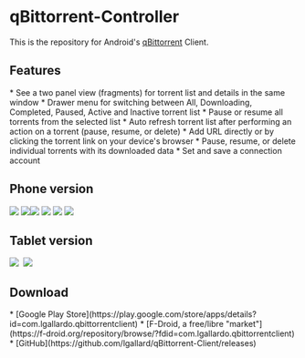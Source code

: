 qBittorrent-Controller
==================

This is the repository for Android's [qBittorrent](http://www.qbittorrent.org/) Client.

<h2 id="features">Features</h2>
* See a two panel view (fragments) for torrent list and details in the same window
* Drawer menu for switching between All, Downloading, Completed, Paused, Active and Inactive torrent list
* Pause or resume all torrents from the selected list
* Auto refresh torrent list after performing an action on a torrent (pause, resume, or delete) 
* Add URL directly or by clicking the torrent link on your device's browser
* Pause, resume, or delete individual torrents with its downloaded data
* Set and save a connection account

<h2>Phone version</h2>
<img src="https://farm9.staticflickr.com/8886/18331280546_7a4f39bb82.jpg">&nbsp;<img src="https://farm9.staticflickr.com/8773/18353677102_b254bb39fc.jpg"><img src="https://farm9.staticflickr.com/8802/18353676772_6679143ba1.jpg">&nbsp;<img src="https://farm1.staticflickr.com/557/17737072013_ea18530489.jpg">
<img src="https://farm8.staticflickr.com/7798/17737457213_f7a29c30f2.jpg">&nbsp;<img src="https://farm1.staticflickr.com/257/18354102312_75b1245b66.jpg">
<h2>Tablet version</h2>
<img src="https://farm9.staticflickr.com/8844/18359764561_8646748449_z.jpg"/>&nbsp;
<img src="https://farm1.staticflickr.com/386/18170408148_001dc2105b_z.jpg">&nbsp;

<h2 id="download">Download</h2>
* [Google Play Store](https://play.google.com/store/apps/details?id=com.lgallardo.qbittorrentclient)
* [F-Droid, a free/libre "market"](https://f-droid.org/repository/browse/?fdid=com.lgallardo.qbittorrentclient)
* [GitHub](https://github.com/lgallard/qBittorrent-Client/releases)
